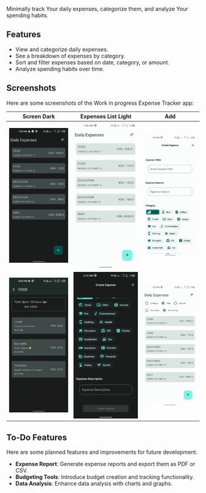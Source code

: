 Minimally track Your daily expenses, categorize them, and analyze Your spending habits.

## Features

- View and categorize daily expenses.
- See a breakdown of expenses by category.
- Sort and filter expenses based on date, category, or amount.
- Analyze spending habits over time.

## Screenshots

Here are some screenshots of the Work in progress Expense Tracker app:

| Screen Dark                                                                     | Expenses List  Light                                                 | Add                                                                |
|---------------------------------------------------------------------------------|----------------------------------------------------------------------|--------------------------------------------------------------------|
| ![Categorized Expenses dark](app/src/main/res/raw/expenses_catgorized_dark.png) | ![Expenses List](app/src/main/res/raw/expenses_catgorizedbydate.png) | ![Category Breakdown](/app/src/main/res/raw/add_expense_light.png) |
| ![Expenses in A Category](app/src/main/res/raw/expenses_in_a_category.png)      | ![add_expense_dark](app/src/main/res/raw/add_expense_dark.png)       | ![Add ExpenseLight](app/src/main/res/raw/oder_section_light.png)   |

## To-Do Features

Here are some planned features and improvements for future development:

- **Expense Report**: Generate expense reports and export them as PDF or CSV.
- **Budgeting Tools**: Introduce budget creation and tracking functionality.
- **Data Analysis**: Enhance data analysis with charts and graphs.